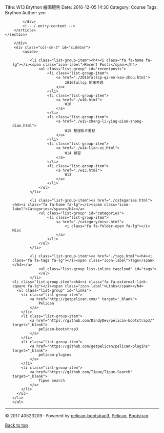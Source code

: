 Title: W13 Brython 繪圖範例
Date: 2016-12-05 14:30
Category: Course
Tags: Brython
Author: yen

<!-- 導入 Brython 標準程式庫 -->

<script type="text/javascript" 
    src="https://cdn.rawgit.com/brython-dev/brython/master/www/src/brython_dist.js">
</script>

<!-- 啟動 Brython -->

<script>
window.onload=function(){
brython(1);
}
</script>

<!-- 以下實際利用  Brython 畫圖 -->

<canvas id="chord1" width="600" height="1000"></canvas>

<script type="text/python3">
from browser import document as doc
import math
# 準備繪圖畫布
canvas = doc["chord1"]
ctx = canvas.getContext("2d")

'''
# 改用 background 函式繪圖
# 水平線
for i in range(5):
    ctx.beginPath()
# 設定線的寬度為 1 個單位
    if i == 0:
        ctx.lineWidth = 7
    else:
        ctx.lineWidth = 1
    ctx.moveTo(99, 100+i*30)
    ctx.lineTo(201, 100+i*30)
    # 設定顏色為藍色, 也可以使用 "rgb(0, 0, 255)" 字串設定顏色值
    ctx.strokeStyle = "blue"
    ctx.stroke()
    ctx.closePath()

# 垂直線
for i in range(6):
    ctx.beginPath()
# 設定線的寬度為 1 個單位
    ctx.lineWidth = 1
    ctx.moveTo(100+i*20, 100)
    ctx.lineTo(100+i*20, 220)
    # 設定顏色為藍色, 也可以使用 "rgb(0, 0, 255)" 字串設定顏色值
    ctx.strokeStyle = "blue"
    ctx.stroke()
    ctx.closePath()
'''
def canvasText(x, y, fontSize, string, sup, sub, color, ctx):
    # 標定各弦音符號, 以及把位編號
    ctx.beginPath()
    ctx.fillStyle = color
    ctx.strokeStyle = color
    #ctx.font = "20px Arial"
    ctx.font = str(fontSize)+ "px Arial"
    ctx.fillText(string, x, y)
    ctx.font = str(fontSize-8)+ "px Arial"
    if sup != "":
        ctx.fillText(sup, x+fontSize/1.6, y-fontSize/2)
    if sub != "":
        ctx.fillText(sup, x+fontSize/1.6, y)
    ctx.fill()
    ctx.stroke()
    ctx.closePath()

# 設法利用運算印出吉他各把位的音名
def doreme(x, y, fontSize, order, ctx):
    # EADGBE (guitar string)
    # FgGaAbBCdDeE (C=Do, D=Re, E=Mi)
    #簡譜 1 2 3 4 5 6 7 
    #音名 C D E F G A B 
    #唱名 Do Re Mi Fa Sol La Ti 

    # 讓音名數列可以每 12 音名後, 升高 key 後從頭開始
    if order > 12:
        order = order % 12

    if order == 1:
        canvasText(x, y, fontSize, "A", "", "", "black", ctx)
    elif order ==2:
        canvasText(x, y, fontSize, "B", "b", "", "red", ctx)
    elif order == 3:
        canvasText(x, y, fontSize, "B", "", "", "black", ctx)
    elif order == 4:
        canvasText(x, y, fontSize, "C", "", "", "black", ctx)
    elif order == 5:
        canvasText(x, y, fontSize, "D", "b", "", "red", ctx)
    elif order == 6:
        canvasText(x, y, fontSize, "D", "", "", "black", ctx)
    elif order == 7:
        canvasText(x, y, fontSize, "E", "b", "", "red", ctx)
    elif order == 8:
        canvasText(x, y, fontSize, "E", "", "", "black", ctx)
    elif order == 9:
        canvasText(x, y, fontSize, "F", "", "", "black", ctx)
    elif order == 10:
        canvasText(x, y, fontSize, "G", "b", "", "red", ctx)
    elif order == 11:
        canvasText(x, y, fontSize, "G", "", "", "black", ctx)
    elif order == 12:
        canvasText(x, y, fontSize, "A", "b", "", "red", ctx)
    else:
        canvasText(x, y, fontSize, "A", "b", "", "red", ctx)

def background(x, y, xinc, yinc, xnum, ynum, ctx):
    # 水平線
    for i in range(ynum+1):
        ctx.beginPath()
    # 設定線的寬度為 1 個單位
        if i == 0:
            ctx.lineWidth = 7
        else:
            ctx.lineWidth = 1
        ctx.moveTo(x-1, y+i*yinc)
        ctx.lineTo(x+xnum*xinc+1, y+i*yinc)
        # 設定顏色為藍色, 也可以使用 "rgb(0, 0, 255)" 字串設定顏色值
        ctx.strokeStyle = "blue"
        ctx.stroke()
        ctx.closePath()

    # 垂直線
    for i in range(xnum+1):
        ctx.beginPath()
    # 設定線的寬度為 1 個單位
        ctx.lineWidth = 1
        ctx.moveTo(x+i*xinc, y)
        ctx.lineTo(x+i*xinc, y+ynum*yinc)
        # 設定顏色為藍色, 也可以使用 "rgb(0, 0, 255)" 字串設定顏色值
        ctx.strokeStyle = "blue"
        ctx.stroke()
        ctx.closePath()
    # 標定各弦音符號, 以及把位編號
    ctx.beginPath()
    ctx.fillStyle = 'black'
    ctx.strokeStyle = "black"
    ctx.font = "20px Arial"
    sixString = ["E", "A", "D", "G", "B", "E"]
    stringNum = 0
    for i in sixString:
        ctx.fillText(i, x-7+stringNum*xinc, y-10)
        stringNum = stringNum + 1
    num = 1
    for j in range(1,20,1):
        ctx.fillText(j,50,95+num*yinc)
        num = num + 1

    ctx.fill()
    ctx.stroke()
    ctx.closePath()
    # EADGBE (guitar string)
    # FgGaAbBCdDeE (C=Do, D=Re, E=Mi)

    ####################################
    # 以下利用數列運算, 從已知第1把位的音名分別推算各把位的音名
    # 吉他初始音名次序 816(11)38
    ####################################
    firstBar = [8, 1, 6, 11, 3, 8]
    # j 為往下增量
    for j in range(19):
        # k 為 往右把位初始值
        fontSize = 15 
        for k in range(6):
            bx = x + (k)*w - fontSize/3
            by = y + (j)*h+h/2 + fontSize/2
            order = firstBar[k] + j + 1
            doreme(bx, by, fontSize, order, ctx)



# 一開始 x, y 為圓球圓心, 但是為了配合和弦繪圖
# 將 x, y 改為和弦的左上角座標 x, y
# 配合 w, h, wcoord, hcoord 進行運算得到圓的圓心座標 bx, by
#def ball(x, y, w, h , wcoord, hcoord, r, color, ctx):
def ball(x, y, w, h , wcoord, hcoord, color, ctx):
    bx = x + (wcoord-1)*w
    by = y + (hcoord-1)*h+h/2
    if w < h:
        r2 = w/2 -2
    else:
        r2 = h/2 -2
    ctx.beginPath()
    #ctx.fillStyle = 'black'
    ctx.fillStyle = color
    #ctx.strokeStyle = "black"
    ctx.strokeStyle = color
    #ctx.arc(50, 80, 9, 0, 2*math.pi, False)
    ctx.arc(bx, by, r2, 0, 2*math.pi, False)
    # 為了疊上各把位的音名, 暫時不填色
    #ctx.fill()
    ctx.stroke()
    ctx.closePath()

x = 300
y = 200
w = 20
h = 30
# 將前面的水平線與垂直線繪圖改用 background 繪圖
background(100, 100, w, h, 5, 19, ctx)
#background(x, y, w, h, 5, 4, ctx)
#background(100, 300, 10, 10, 5, 4, ctx)
#background(300, 100, 10, 10, 5, 12, ctx)
# 配合  300, 300 的和絃背景, w=30, h=30, (1,1) 位置放入圓
#for i in range( 6):
   # for j in range(3):
      #  ball(x, y, w, h, i+1, j+1, 'black', ctx)
#ball(x, y, w, h, 1, 4, 'red', ctx)
#ball(300, 300, 30, 20, 1, 1, 9, 'black', ctx)
</script>
            </div>
            <!-- /.entry-content -->
        </article>
    </section>

        </div>
        <div class="col-sm-3" id="sidebar">
            <aside>

<section class="well well-sm">
    <ul class="list-group list-group-flush">

            <li class="list-group-item"><h4><i class="fa fa-home fa-lg"></i><span class="icon-label">Recent Posts</span></h4>
                <ul class="list-group" id="recentposts">
                    <li class="list-group-item">
                        <a href="./2016fallcp-qi-mo-kao-zhou.html">
                            2016fallcp 期末考週
                        </a>
                    </li>
                    <li class="list-group-item">
                        <a href="./w16.html">
                            W16
                        </a>
                    </li>
                    <li class="list-group-item">
                        <a href="./w15-zheng-li-ying-pian-zhong-dian.html">
                            W15 整理影片重點
                        </a>
                    </li>
                    <li class="list-group-item">
                        <a href="./w14-lian-xi.html">
                            W14 練習
                        </a>
                    </li>
                    <li class="list-group-item">
                        <a href="./w13.html">
                            W13
                        </a>
                    </li>
                </ul>
            </li>

            <li class="list-group-item"><a href="./categories.html"><h4><i class="fa fa-home fa-lg"></i><span class="icon-label">Categories</span></h4></a>
                <ul class="list-group" id="categories">
                    <li class="list-group-item">
                        <a href="./category/misc.html">
                            <i class="fa fa-folder-open fa-lg"></i> Misc
                        </a>
                    </li>
                </ul>
            </li>

            <li class="list-group-item"><a href="./tags.html"><h4><i class="fa fa-tags fa-lg"></i><span class="icon-label">Tags</span></h4></a>
                <ul class="list-group list-inline tagcloud" id="tags">
                </ul>
            </li>
    <li class="list-group-item"><h4><i class="fa fa-external-link-square fa-lg"></i><span class="icon-label">Links</span></h4>
      <ul class="list-group" id="links">
        <li class="list-group-item">
            <a href="http://getpelican.com/" target="_blank">
                Pelican
            </a>
        </li>
        <li class="list-group-item">
            <a href="https://github.com/DandyDev/pelican-bootstrap3/" target="_blank">
                pelican-bootstrap3
            </a>
        </li>
        <li class="list-group-item">
            <a href="https://github.com/getpelican/pelican-plugins" target="_blank">
                pelican-plugins
            </a>
        </li>
        <li class="list-group-item">
            <a href="https://github.com/Tipue/Tipue-Search" target="_blank">
                Tipue search
            </a>
        </li>
      </ul>
    </li>
    </ul>
</section>
            </aside>
        </div>
    </div>
</div>
<footer>
   <div class="container">
      <hr>
      <div class="row">
         <div class="col-xs-10">&copy; 2017 40523209
            &middot; Powered by <a href="https://github.com/DandyDev/pelican-bootstrap3" target="_blank">pelican-bootstrap3</a>,
            <a href="http://docs.getpelican.com/" target="_blank">Pelican</a>,
            <a href="http://getbootstrap.com" target="_blank">Bootstrap</a>         </div>
         <div class="col-xs-2"><p class="pull-right"><i class="fa fa-arrow-up"></i> <a href="#">Back to top</a></p></div>
      </div>
   </div>
</footer>
<script src="./theme/js/jquery.min.js"></script>

<!-- Include all compiled plugins (below), or include individual files as needed -->
<script src="./theme/js/bootstrap.min.js"></script>

<!-- Enable responsive features in IE8 with Respond.js (https://github.com/scottjehl/Respond) -->
<script src="./theme/js/respond.min.js"></script>


</body>
</html>